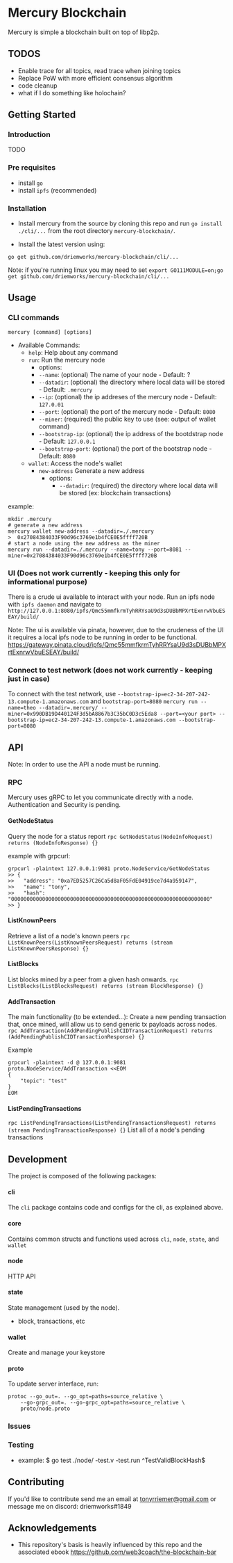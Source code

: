 # Mercury Blockchain
Mercury is simple a blockchain built on top of libp2p.

## TODOS
- Enable trace for all topics, read trace when joining topics
- Replace PoW with more efficient consensus algorithm
- code cleanup
- what if I do something like holochain?

## Getting Started
### Introduction
TODO

### Pre requisites
- install `go`
- install `ipfs` (recommended)

### Installation 

- Install mercury from the source by cloning this repo and run `go install ./cli/...` from the root directory `mercury-blockchain/`.


- Install the latest version using:
```
go get github.com/driemworks/mercury-blockchain/cli/...
```
Note: if you're running linux you may need to set `export GO111MODULE=on;go get github.com/driemworks/mercury-blockchain/cli/...`

## Usage
### CLI commands
`mercury [command] [options]`
- Available Commands:
  - `help`: Help about any command
  - `run`:  Run the mercury node
    -  options:
      - `--name`: (optional) The name of your node - Default: ?
      - `--datadir`: (optional) the directory where local data will be stored - Default: `.mercury`
      - `--ip`: (optional) the ip addreses of the mercury node - Default: `127.0.01`
      - `--port`: (optional) the port of the mercury node - Default: `8080`
      - `--miner`: (required) the public key to use (see: output of wallet command)
      - `--bootstrap-ip`: (optional) the ip address of the bootdstrap node - Default: `127.0.0.1`
      - `--bootstrap-port`: (optional) the port of the bootstrap node - Default: `8080`
  - `wallet`: Access the node's wallet
    - `new-address` Generate a new address
        -  options:
            - `--datadir`: (required) the directory where local data will be stored (ex: blockchain transactions)

 example:
  ```
  mkdir .mercury
  # generate a new address
  mercury wallet new-address --datadir=./.mercury
  >  0x27084384033F90d96c3769e1b4fCE0E5ffff720B
  # start a node using the new address as the miner
  mercury run --datadir=./.mercury --name=tony --port=8081 --miner=0x27084384033F90d96c3769e1b4fCE0E5ffff720B
  ```

### UI  (Does not work currently - keeping this only for informational purpose)
There is a crude ui available to interact with your node. Run an ipfs node with `ipfs daemon` and navigate to `http://127.0.0.1:8080/ipfs/Qmc55mmfkrmTyhRRYsaU9d3sDUBbMPXrtExnrwVbuESEAY/build/`


Note: The ui is available via pinata, however, due to the crudeness of the UI it requires a local ipfs node to be running in order to be functional. https://gateway.pinata.cloud/ipfs/Qmc55mmfkrmTyhRRYsaU9d3sDUBbMPXrtExnrwVbuESEAY/build/

### Connect to test network (does not work currently - keeping just in case)
To connect with the test network, use `--bootstrap-ip=ec2-34-207-242-13.compute-1.amazonaws.com` and `bootstrap-port=8080`
`mercury run --name=theo --datadir=.mercury/ --miner=0x990DB19D440124F3d5bA8867b3C35bC0D3c5Eda8 --port=<your port> --bootstrap-ip=ec2-34-207-242-13.compute-1.amazonaws.com --bootstrap-port=8080`

## API
Note: In order to use the API a node must be running.

### RPC
Mercury uses gRPC to let you communicate directly with a node.
Authentication and Security is pending.

#### GetNodeStatus
Query the node for a status report
`rpc GetNodeStatus(NodeInfoRequest) returns (NodeInfoResponse) {}`

example with grpcurl:
```
grpcurl -plaintext 127.0.0.1:9081 proto.NodeService/GetNodeStatus
>> {
>>   "address": "0xa7ED5257C26Ca5d8aF05FdE04919ce7d4a959147",
>>   "name": "tony",
>>   "hash": "0000000000000000000000000000000000000000000000000000000000000000"
>> }
```

#### ListKnownPeers
Retrieve a list of a node's known peers
`rpc ListKnownPeers(ListKnownPeersRequest) returns (stream ListKnownPeersResponse) {}`

#### ListBlocks
List blocks mined by a peer from a given hash onwards.
`rpc ListBlocks(ListBlocksRequest) returns (stream BlockResponse) {}`

#### AddTransaction
The main functionality (to be extended...): Create a new pending transaction that, once mined, will allow us to send generic tx payloads across nodes.
`rpc AddTransaction(AddPendingPublishCIDTransactionRequest) returns (AddPendingPublishCIDTransactionResponse) {}`

Example
```
grpcurl -plaintext -d @ 127.0.0.1:9081 proto.NodeService/AddTransaction <<EOM
{
    "topic": "test"
}
EOM

```
#### ListPendingTransactions
`rpc ListPendingTransactions(ListPendingTransactionsRequest) returns (stream PendingTransactionResponse) {}`
List all of a node's pending transactions


## Development

The project is composed of the following packages:
#### cli
The `cli` package contains code and configs for the cli, as explained above.

#### core
Contains common structs and functions used across `cli`, `node`, `state`, and `wallet`

#### node
HTTP API

#### state
State management (used by the node). 
- block, transactions, etc

#### wallet
Create and manage your keystore

#### proto
To update server interface, run:
```
protoc --go_out=. --go_opt=paths=source_relative \
    --go-grpc_out=. --go-grpc_opt=paths=source_relative \
    proto/node.proto
```


### Issues

### Testing
- example: $ go test ./node/ -test.v -test.run ^TestValidBlockHash$ 

## Contributing
If you'd like to contribute send me an email at tonyrriemer@gmail.com or message me on discord: driemworks#1849

## Acknowledgements
- This repository's basis is heavily influenced by this repo and the associated ebook https://github.com/web3coach/the-blockchain-bar